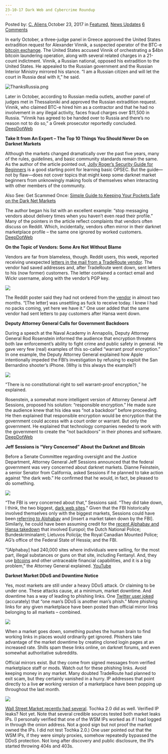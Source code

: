 ```yaml
---
23-10-17 Dark Web and Cybercrime Roundup
---
```

<article class="post-listing post-23227 post type-post status-publish format-standard has-post-thumbnail hentry category-deepdot-news category-news-updates tag-6045 tag-cybercrime tag-dark tag-roundup tag-web">
    <div class="post-inner">
        <span>Posted by: <a href="https://www.deepdotweb.com/author/caliens/" title="">C. Aliens </a></span>
    <span>October 23, 2017</span>
    <span>in <a href="https://www.deepdotweb.com/category/deepdot-news/" rel="category tag">Featured</a>, <a href="https://www.deepdotweb.com/category/news-updates/" rel="category tag">News Updates</a></span>
    <span><a href="https://www.deepdotweb.com/2017/10/23/23-10-17-dark-web-cybercrime-roundup/#comments">6 Comments</a></span>
    </p>
    <div class="clear"></div>
    <div class="entry">
    <p>In early October, a three-judge panel in Greece approved the United States extradition request for Alexander Vinnik, a suspected operator of the BTC-e <a href="https://www.deepdotweb.com/tag/bitcoin/">bitcoin exchange</a>. The United States accused Vinnik of orchestrating a $4bn bitcoin laundering operation, along with several related charges in a 21-count indictment. Vinnik, a Russian national, opposed his extradition to the United States. He appealed to the Russian government and the Russian Interior Ministry mirrored his stance. “I am a Russian citizen and will let the court in Russia deal with it,” he said.</p>
    <p><img class="wp-image-23228 aligncenter" src="https://www.deepdotweb.com/wp-content/uploads/2017/10/thanksrussia-png.png" alt="ThanksRussia.png" srcset="https://www.deepdotweb.com/wp-content/uploads/2017/10/thanksrussia-png.png 792w, https://www.deepdotweb.com/wp-content/uploads/2017/10/thanksrussia-png-300x230.png 300w" sizes="(max-width: 792px) 100vw, 792px" /></p>
    <p>Later in October, according to Russian media outlets, another panel of judges met in Thessaloniki and approved the Russian extradition request. Vinnik, who claimed BTC-e hired him as a contractor and that he had no involvement in any illegal activity, faces fraud charges over $11,500 in Russia. “Vinnik has agreed to be handed over to Russia and there’s no reason not to do so,” a Greek prosecutor reportedly concluded. <a href="https://www.deepdotweb.com/2017/10/20/us-fights-russia-alleged-btc-e-founder-extradition/">DeepDotWeb</a></p>
    <p><strong>Take It from An Expert – The Top 10 Things You Should Never Do on Darknet Markets</strong></p>
    <p>Although the markets changed dramatically over the past five years, many of the rules, guidelines, and basic community standards remain the same. As the author of the article pointed out, <a href="https://www.deepdotweb.com/jolly-rogers-security-guide-for-beginners/">Jolly Roger’s Security Guide for Beginners</a> is a good starting point for learning basic OPSEC. But the guide—not by flaw—does not cover topics that might keep some darknet market beginners from unknowingly making fools of themselves when interacting with other members of the community.</p>
    <p>Also See: Get Scammed Once: <a href="https://www.deepdotweb.com/2017/10/18/get-scammed-simple-guide-keeping-pockets-safe-dark-net-markets/">Simple Guide to Keeping Your Pockets Safe on the Dark Net Markets</a></p>
    <p>The author began his list with an excellent example: “stop messaging vendors about delivery times when you haven’t even read their profile.” Many of the pointers in the article reflect complaints that vendors often discuss on Reddit. Which, incidentally, vendors often mirror in their darknet marketplace profile – the same one ignored by worked customers. <a href="https://www.deepdotweb.com/2017/10/18/take-expert-top-10-things-never-darknet-markets/">DeepDotWeb</a></p>
    <p><strong>On the Topic of Vendors: Some Are Not Without Blame</strong></p>
    <p>Vendors are far from blameless, though. Reddit users, this week, reported receiving unexpected <a href="https://www.reddit.com/r/DarkNetMarkets/comments/77gcfv/thecleardistillate_why_are_you_saving_addresses/">letters in the mail from a TradeRoute vendor</a>. The vendor had saved addresses and, after TradeRoute went down, sent letters to his (now former) customers. The letter contained a contact email and Wickr username, along with the vendor&#8217;s PGP key.</p>
    <p><img class="wp-image-23229 aligncenter" src="https://www.deepdotweb.com/wp-content/uploads/2017/10/word-image-42.jpeg" srcset="https://www.deepdotweb.com/wp-content/uploads/2017/10/word-image-42.jpeg 800w, https://www.deepdotweb.com/wp-content/uploads/2017/10/word-image-42-300x177.jpeg 300w" sizes="(max-width: 800px) 100vw, 800px" /></p>
    <p>The Reddit poster said they had not ordered from the <a href="https://www.deepdotweb.com/tag/vendor/">vendor</a> in almost two months. “[The letter] was unsettling as fuck to receive today. I knew I had no packs coming, yet here we have it.” One user added that the same vendor had sent letters to pay customers after Hansa went down.</p>
    <p><strong>Deputy Attorney General Calls for Government Backdoors</strong></p>
    <p>During a speech at the Naval Academy in Annapolis, Deputy Attorney General Rod Rosenstein informed the audience that encryption threatens both law enforcement&#8217;s ability to fight crime and public safety in general. He gave very few (real) examples of this so-called “warrant proof encryption.” In one example, the Deputy Attorney General explained how Apple intentionally impeded the FBI’s investigation by refusing to exploit the San Bernardino shooter’s iPhone. (Why is this always the example?)</p>
    <p><img class="wp-image-23230 aligncenter" src="https://www.deepdotweb.com/wp-content/uploads/2017/10/word-image-43.jpeg" srcset="https://www.deepdotweb.com/wp-content/uploads/2017/10/word-image-43.jpeg 800w, https://www.deepdotweb.com/wp-content/uploads/2017/10/word-image-43-300x225.jpeg 300w" sizes="(max-width: 800px) 100vw, 800px" /></p>
    <p>“There is no constitutional right to sell warrant-proof encryption,” he explained.</p>
    <p>Rosenstein, a somewhat more intelligent version of Attorney General Jeff Sessions, proposed his solution: “responsible encryption.” He made sure the audience knew that his idea was “not a backdoor” before proceeding. He then explained that responsible encryption would be encryption that the government could access with a court order or warrant. But only the government. He explained that technology companies needed to work with the government to create the “not backdoors” in their phones and software. <a href="https://www.deepdotweb.com/2017/10/21/deputy-attorney-general-calls-government-backdoors/">DeepDotWeb</a></p>
    <p><strong>Jeff Sessions is “Very Concerned” About the Darknet and Bitcoin</strong></p>
    <p>Before a Senate Committee regarding oversight and the Justice Department, Attorney General Jeff Sessions announced that the federal government was very concerned about darknet markets. Dianne Feinstein, a senior Senator from California, asked Sessions if he planned to take action against “the dark web.” He confirmed that he would, in fact, be pleased to do something.</p>
    <p><img class="wp-image-23231 aligncenter" src="https://www.deepdotweb.com/wp-content/uploads/2017/10/word-image-44.jpeg" srcset="https://www.deepdotweb.com/wp-content/uploads/2017/10/word-image-44.jpeg 605w, https://www.deepdotweb.com/wp-content/uploads/2017/10/word-image-44-300x163.jpeg 300w" sizes="(max-width: 605px) 100vw, 605px" /></p>
    <p>“The FBI is very concerned about that,” Sessions said. “They did take down, I think, the two biggest, <a href="https://www.deepdotweb.com/2013/10/28/updated-llist-of-hidden-marketplaces-tor-i2p/">dark web sites</a>.” Given that the FBI historically involved themselves only with the biggest markets, Sessions could have been <a href="https://www.deepdotweb.com/2017/07/14/alleged-alphabay-admin-found-dead-bangkok-jail/">referring to Alphabay</a> and [insert a market taken down by the FBI]. Similarly, he could have been assuming credit for the <a href="https://www.deepdotweb.com/2017/07/20/globally-coordinated-operation-just-took-alphabay-hansa/">recent Alphabay and Hansa takedown</a> that involved Europol; the Dutch National Police; Bundeskriminalamt; Lietuvos Policija; the Royal Canadian Mounted Police; AG’s office of the Federal State of Hessia; and the FBI.</p>
    <p>&#8220;[Alphabay] had 240,000 sites where individuals were selling, for the most part, illegal substances or guns on that site, including Fentanyl. And, they use <a href="https://www.deepdotweb.com/tag/bitcoin/">bitcoins</a> and other untraceable financial capabilities, and it is a big problem,” the Attorney General explained. <a href="https://youtu.be/X7ufRWlYNfk">YouTube</a></p>
    <p><strong>Darknet Market DDoS and Downtime Notice</strong></p>
    <p>Yes, most markets are still under a heavy DDoS attack. Or claiming to be under one. These attacks cause, at a minimum, market downtime. And downtime has a way of leading to phishing links. One <a href="https://twitter.com/2nineA/status/921807699339120640">Twitter user joked</a> (accurately) that “one man&#8217;s DDoS is another man&#8217;s phish.” More phishing links for any given marketplace have been posted than official mirror links belonging to all markets – combined.</p>
    <p><img class="wp-image-23232 aligncenter" src="https://www.deepdotweb.com/wp-content/uploads/2017/10/word-image-46.png" srcset="https://www.deepdotweb.com/wp-content/uploads/2017/10/word-image-46.png 694w, https://www.deepdotweb.com/wp-content/uploads/2017/10/word-image-46-300x254.png 300w" sizes="(max-width: 694px) 100vw, 694px" /></p>
    <p>When a market goes down, something pushes the human brain to find working links in places would ordinarily get ignored. Phishers take advantage of the market downtime by creating cloned login pages at an increased rate. Shills spam these links online, on darknet forums, and even somewhat authoritative subreddits.</p>
    <p>Official mirrors exist. But they come from signed messages from verified marketplace staff or mods. Watch out for these phishing links. Avoid keeping money in any market. Many doubted TradeRoute had planned to exit scam, but they certainly vanished in a hurry. IP addresses that point directly to a live <strong><em>or</em></strong> working version of a marketplace have been popping up throughout the last month.</p>
    <p><img class="wp-image-23233 aligncenter" src="https://www.deepdotweb.com/wp-content/uploads/2017/10/word-image-45.jpeg" srcset="https://www.deepdotweb.com/wp-content/uploads/2017/10/word-image-45.jpeg 800w, https://www.deepdotweb.com/wp-content/uploads/2017/10/word-image-45-300x159.jpeg 300w" sizes="(max-width: 800px) 100vw, 800px" /></p>
    <p><a href="https://www.reddit.com/r/onions/comments/77jfd1/wall_street_markets_ip_address_is_exposed/">Wall Street Market recently had several</a>. Tochka 2.0 did as well. Verified IP leaks? Not yet. Note that several credible sources tested both market leaks IPs. (I personally verified that one of the WSM IPs worked as if I had logged in through the onion address. Not a good sign but not proof the market owned the IPs. I did not test Tochka 2.0.) One user pointed out that the WSM IPs, if they were simply proxies, somehow repeatedly bypassed the DDoS protection. Not long after discovery and public disclosure, the IPs started throwing 404s and 403s.</p>
    </div>
    <span style="display:none"><a href="https://www.deepdotweb.com/tag/231017/" rel="tag">231017</a> <a href="https://www.deepdotweb.com/tag/cybercrime/" rel="tag">cybercrime</a> <a href="https://www.deepdotweb.com/tag/dark/" rel="tag">dark</a> <a href="https://www.deepdotweb.com/tag/roundup/" rel="tag">roundup</a> <a href="https://www.deepdotweb.com/tag/web/" rel="tag">web</a></span> <span style="display:none" class="updated">2017-10-23</span>
    <div style="display:none" class="vcard author" itemprop="author" itemscope itemtype="http://schema.org/Person"><strong class="fn" itemprop="name"><a href="https://www.deepdotweb.com/author/caliens/" title="Posts by C. Aliens" rel="author">C. Aliens</a></strong></div>
    </div>
</article>

